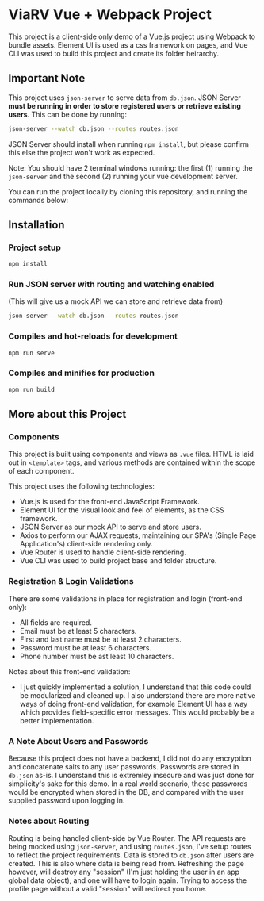 # ViaRV Vue + Webpack Project

This project is a client-side only demo of a Vue.js project using Webpack to bundle assets. Element UI is used as a css framework on pages, and Vue CLI was used to build this project and create its folder heirarchy.

## Important Note

This project uses `json-server` to serve data from `db.json`. JSON Server **must be running in order to store registered users or retrieve existing users**. This can be done by running:

```bash
json-server --watch db.json --routes routes.json
```

JSON Server should install when running `npm install`, but please confirm this else the project won't work as expected.

Note: You should have 2 terminal windows running: the first (1) running the `json-server` and the second (2) running your vue development server.

You can run the project locally by cloning this repository, and running the commands below:

## Installation

### Project setup

```bash
npm install
```

### Run JSON server with routing and watching enabled

(This will give us a mock API we can store and retrieve data from)

```bash
json-server --watch db.json --routes routes.json
```

### Compiles and hot-reloads for development

```bash
npm run serve
```

### Compiles and minifies for production

```bash
npm run build
```

## More about this Project

### Components

This project is built using components and views as `.vue` files. HTML is laid out in `<template>` tags, and various methods are contained within the scope of each component.

This project uses the following technologies:

- Vue.js is used for the front-end JavaScript Framework.
- Element UI for the visual look and feel of elements, as the CSS framework.
- JSON Server as our mock API to serve and store users.
- Axios to perform our AJAX requests, maintaining our SPA's (Single Page Application's) client-side rendering only.
- Vue Router is used to handle client-side rendering.
- Vue CLI was used to build project base and folder structure.

### Registration & Login Validations

There are some validations in place for registration and login (front-end only):

- All fields are required.
- Email must be at least 5 characters.
- First and last name must be at least 2 characters.
- Password must be at least 6 characters.
- Phone number must be ast least 10 characters.

Notes about this front-end validation:

- I just quickly implemented a solution, I understand that this code could be modularized and cleaned up. I also understand there are more native ways of doing front-end validation, for example Element UI has a way which provides field-specific error messages. This would probably be a better implementation.

### A Note About Users and Passwords

Because this project does not have a backend, I did not do any encryption and concatenate salts to any user passwords. Passwords are stored in `db.json` as-is. I understand this is extremley insecure and was just done for simplicity's sake for this demo. In a real world scenario, these passwords would be encrypted when stored in the DB, and compared with the user supplied password upon logging in.

### Notes about Routing

Routing is being handled client-side by Vue Router. The API requests are being mocked using `json-server`, and using `routes.json`, I've setup routes to reflect the project requirements. Data is stored to `db.json` after users are created. This is also where data is being read from. Refreshing the page however, will destroy any "session" (I'm just holding the user in an app global data object), and one will have to login again. Trying to access the profile page without a valid "session" will redirect you home.